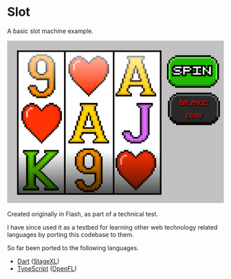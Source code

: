 # Slot

A basic slot machine example.

![Screenshot](/assets/screenshots/slot-flash_screenshot.png?raw=true "Screenshot")

Created originally in Flash, as part of a technical test.

I have since used it as a testbed for learning other web technology related languages by porting this codebase to them.

So far been ported to the following languages.

- [Dart][dart] ([StageXL][stagexl])
- [TypeScript][typescript] ([OpenFL][openfl])

[dart]:       https://dart.dev/
[stagexl]:    http://www.stagexl.org/
[typescript]: https://www.typescriptlang.org/
[openfl]:     https://www.openfl.org/
